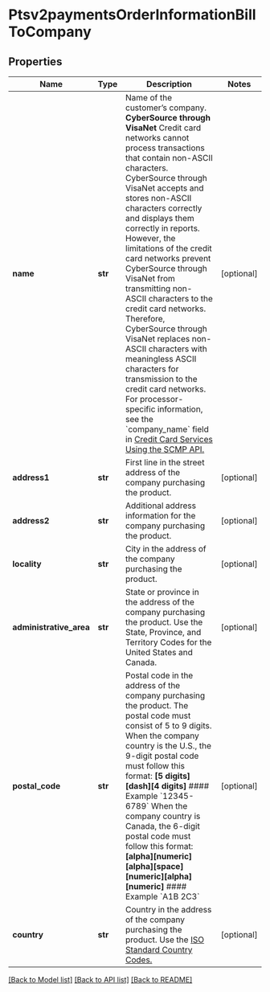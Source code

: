 # Ptsv2paymentsOrderInformationBillToCompany

## Properties
Name | Type | Description | Notes
------------ | ------------- | ------------- | -------------
**name** | **str** | Name of the customer’s company.  **CyberSource through VisaNet** Credit card networks cannot process transactions that contain non-ASCII characters. CyberSource through VisaNet accepts and stores non-ASCII characters correctly and displays them correctly in reports. However, the limitations of the credit card networks prevent CyberSource through VisaNet from transmitting non-ASCII characters to the credit card networks. Therefore, CyberSource through VisaNet replaces non-ASCII characters with meaningless ASCII characters for transmission to the credit card networks.  For processor-specific information, see the &#x60;company_name&#x60; field in [Credit Card Services Using the SCMP API.](http://apps.cybersource.com/library/documentation/dev_guides/CC_Svcs_SCMP_API/html)  | [optional] 
**address1** | **str** | First line in the street address of the company purchasing the product. | [optional] 
**address2** | **str** | Additional address information for the company purchasing the product. | [optional] 
**locality** | **str** | City in the address of the company purchasing the product. | [optional] 
**administrative_area** | **str** | State or province in the address of the company purchasing the product. Use the State, Province, and Territory Codes for the United States and Canada.  | [optional] 
**postal_code** | **str** | Postal code in the address of the company purchasing the product. The postal code must consist of 5 to 9 digits.  When the company country is the U.S., the 9-digit postal code must follow this format: **[5 digits][dash][4 digits]** #### Example &#x60;12345-6789&#x60;  When the company country is Canada, the 6-digit postal code must follow this format: **[alpha][numeric][alpha][space][numeric][alpha][numeric]** #### Example &#x60;A1B 2C3&#x60;  | [optional] 
**country** | **str** | Country in the address of the company purchasing the product. Use the [ISO Standard Country Codes.](http://apps.cybersource.com/library/documentation/sbc/quickref/countries_alpha_list.pdf)  | [optional] 

[[Back to Model list]](../README.md#documentation-for-models) [[Back to API list]](../README.md#documentation-for-api-endpoints) [[Back to README]](../README.md)


